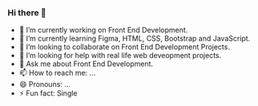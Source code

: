 ### Hi there 👋
- 🔭 I’m currently working on Front End Development.
- 🌱 I’m currently learning Figma, HTML, CSS, Bootstrap and JavaScript.
- 👯 I’m looking to collaborate on Front End Development Projects.
- 🤔 I’m looking for help with real life web deveopment projects.
- 💬 Ask me about Front End Development.
- 📫 How to reach me: ...
- 😄 Pronouns: ...
- ⚡ Fun fact: Single
